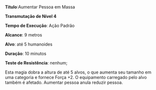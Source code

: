 **Titulo**:Aumentar Pessoa em Massa

**Transmutação de Nível 4**

**Tempo de Execução**: Ação Padrão

**Alcance**: 9 metros

**Alvo**: até 5 humanoides

**Duração**: 10 minutos

**Teste de Resistência**: nenhum;

Esta magia dobra a altura de até 5 alvos, o que aumenta seu tamanho em uma categoria e fornece Força +2. O equipamento carregado pelo alvo também é afetado.
Aumentar pessoa anula reduzir pessoa.